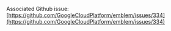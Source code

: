 Associated Github issue: [https://github.com/GoogleCloudPlatform/emblem/issues/334](https://github.com/GoogleCloudPlatform/emblem/issues/334)